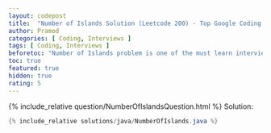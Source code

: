 ```yaml
---
layout: codepost
title:  "Number of Islands Solution (Leetcode 200) - Top Google Coding Interview Question"
author: Pramod
categories: [ Coding, Interviews ]
tags: [ Coding, Interviews ]
beforetoc: "Number of Islands problem is one of the must learn interview questions to learn"
toc: true
featured: true
hidden: true
rating: 5
---
```

 
{% include_relative question/NumberOfIslandsQuestion.html %}
Solution: 
```java
{% include_relative solutions/java/NumberOfIslands.java %}
```
